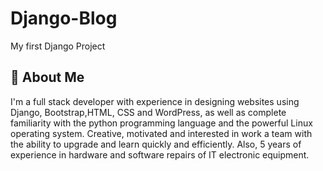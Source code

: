 # Django-Blog
My first Django Project
## 🚀 About Me
I'm a full stack developer with experience in designing websites using Django, Bootstrap,HTML, CSS and WordPress, as well as complete familiarity with the python programming language and the powerful Linux operating system. Creative, motivated and interested in work a team with the ability to upgrade and learn quickly and efficiently. Also, 5 years of experience in hardware and software repairs of IT electronic equipment.
